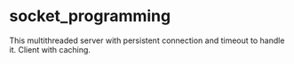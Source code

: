 # socket_programming

This multithreaded server with persistent connection and timeout to handle it.
Client with caching.
